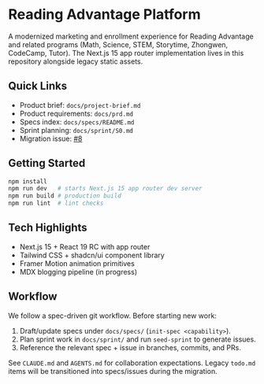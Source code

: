 # Reading Advantage Platform

A modernized marketing and enrollment experience for Reading Advantage and related programs (Math, Science, STEM, Storytime, Zhongwen, CodeCamp, Tutor). The Next.js 15 app router implementation lives in this repository alongside legacy static assets.

## Quick Links
- Product brief: `docs/project-brief.md`
- Product requirements: `docs/prd.md`
- Specs index: `docs/specs/README.md`
- Sprint planning: `docs/sprint/S0.md`
- Migration issue: [#8](https://github.com/Reading-Advantage-Thailand/www-reading-advantage/issues/8)

## Getting Started
```bash
npm install
npm run dev   # starts Next.js 15 app router dev server
npm run build # production build
npm run lint  # lint checks
```

## Tech Highlights
- Next.js 15 + React 19 RC with app router
- Tailwind CSS + shadcn/ui component library
- Framer Motion animation primitives
- MDX blogging pipeline (in progress)

## Workflow
We follow a spec-driven git workflow. Before starting new work:
1. Draft/update specs under `docs/specs/` (`init-spec <capability>`).
2. Plan sprint work in `docs/sprint/` and run `seed-sprint` to generate issues.
3. Reference the relevant spec + issue in branches, commits, and PRs.

See `CLAUDE.md` and `AGENTS.md` for collaboration expectations. Legacy `todo.md` items will be transitioned into specs/issues during the migration.
